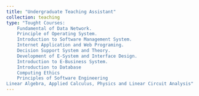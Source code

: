 ```yaml
---
title: "Undergraduate Teaching Assistant"
collection: teaching
type: "Tought Courses: 
	Fundamental of Data Network.
	Principle of Operating System.
	Introduction to Software Management System.
	Internet Application and Web Programing.
	Decision Support System and Theory.
	Development of E-System and Interface Design.
	Introduction to E-Business System.
	Introduction to Database
	Computing Ethics
	Principles of Software Engineering
Linear Algebra, Applied Calculus, Physics and Linear Circuit Analysis"
---
```

